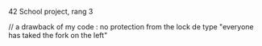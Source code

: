 42 School project, rang 3

// a drawback of my code : no protection from the lock de type "everyone has taked the fork on the left" 
